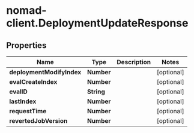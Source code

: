 # nomad-client.DeploymentUpdateResponse

## Properties

Name | Type | Description | Notes
------------ | ------------- | ------------- | -------------
**deploymentModifyIndex** | **Number** |  | [optional] 
**evalCreateIndex** | **Number** |  | [optional] 
**evalID** | **String** |  | [optional] 
**lastIndex** | **Number** |  | [optional] 
**requestTime** | **Number** |  | [optional] 
**revertedJobVersion** | **Number** |  | [optional] 



